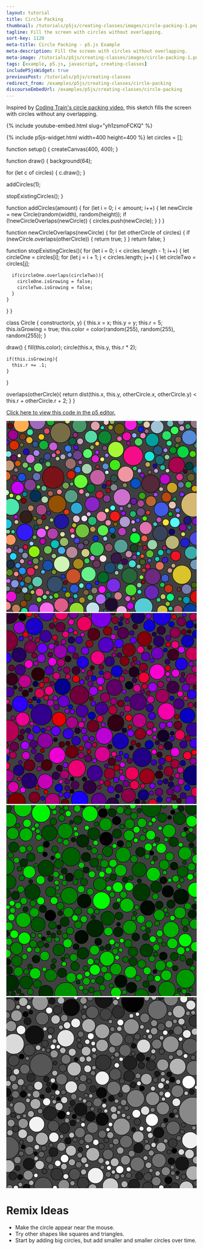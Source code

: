 ```yaml
---
layout: tutorial
title: Circle Packing
thumbnail: /tutorials/p5js/creating-classes/images/circle-packing-1.png
tagline: Fill the screen with circles without overlapping.
sort-key: 1120
meta-title: Circle Packing - p5.js Example
meta-description: Fill the screen with circles without overlapping.
meta-image: /tutorials/p5js/creating-classes/images/circle-packing-1.png
tags: [example, p5.js, javascript, creating-classes]
includeP5jsWidget: true
previousPost: /tutorials/p5js/creating-classes
redirect_from: /examples/p5js/creating-classes/circle-packing
discourseEmbedUrl: /examples/p5js/creating-classes/circle-packing
---
```


Inspired by [Coding Train's circle packing video](https://thecodingtrain.com/challenges/50-animated-circle-packing), this sketch fills the screen with circles without any overlapping.

{% include youtube-embed.html slug="yh1zsmoFCKQ" %}

{% include p5js-widget.html width=400 height=400 %}
let circles = [];

function setup() {
  createCanvas(400, 400);
}

function draw() {
  background(64);

  for (let c of circles) {
    c.draw();
  }

  addCircles(1);

  stopExistingCircles();
}

function addCircles(amount) {
  for (let i = 0; i < amount; i++) {
    let newCircle = new Circle(random(width), random(height));
    if (!newCircleOverlaps(newCircle)) {
      circles.push(newCircle);
    }
  }
}

function newCircleOverlaps(newCircle) {
  for (let otherCircle of circles) {
    if (newCircle.overlaps(otherCircle)) {
      return true;
    }
  }
  return false;
}

function stopExistingCircles(){
  for (let i = 0; i < circles.length - 1; i++) {
    let circleOne = circles[i];
    for (let j = i + 1; j < circles.length; j++) {
      let circleTwo = circles[j];

      if(circleOne.overlaps(circleTwo)){
        circleOne.isGrowing = false;
        circleTwo.isGrowing = false;
      }
    }

  }
}

class Circle {
  constructor(x, y) {
    this.x = x;
    this.y = y;
    this.r = 5;
    this.isGrowing = true;
    this.color = color(random(255), random(255), random(255));
  }

  draw() {
    fill(this.color);
    circle(this.x, this.y, this.r * 2);

    if(this.isGrowing){
      this.r += .1;
    }
  }

  overlaps(otherCircle){
    return dist(this.x, this.y, otherCircle.x, otherCircle.y)
      < this.r + otherCircle.r + 2;
  }
}
</script>

[Click here to view this code in the p5 editor.](https://editor.p5js.org/KevinWorkman/sketches/5X6XxnAXuz)

![random colored circles](/tutorials/p5js/creating-classes/images/circle-packing-2.png)
![red and blue circles](/tutorials/p5js/creating-classes/images/circle-packing-3.png)
![green circles](/tutorials/p5js/creating-classes/images/circle-packing-4.png)
![black and white circles](/tutorials/p5js/creating-classes/images/circle-packing-5.png)

# Remix Ideas

- Make the circle appear near the mouse.
- Try other shapes like squares and triangles.
- Start by adding big circles, but add smaller and smaller circles over time.
